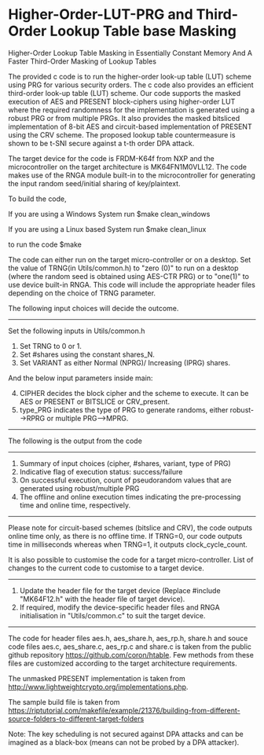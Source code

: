# Higher-Order-LUT-PRG and Third-Order Lookup Table base Masking
Higher-Order Lookup Table Masking in Essentially Constant Memory And A Faster Third-Order Masking of Lookup Tables

The provided c code is to run the higher-order look-up table (LUT) scheme using PRG for various security orders. The c code also provides an efficient third-order look-up table (LUT) scheme.
Our code supports the masked execution of AES and PRESENT block-ciphers using higher-order LUT where the required randomness for the implementation is generated using a robust PRG or from multiple PRGs. It also provides the masked bitsliced implementation of 8-bit AES and circuit-based implementation of PRESENT using the CRV scheme. 
The proposed lookup table countermeasure is shown to be t-SNI secure against a t-th order DPA attack.

The target device for the code is FRDM-K64f from NXP and the microcontroller on the target architecture is MK64FN1M0VLL12.  The code makes use of the RNGA module built-in to the microcontroller for generating the input random seed/initial sharing of key/plaintext.

To build the code,

If you are using a Windows System run $make clean_windows

If you are using a Linux based System run $make clean_linux

to run the code $make

The code can either run on the target micro-controller or on a desktop. Set the value of TRNG(in Utils/common.h) to "zero (0)" to run on a desktop (where the random seed is obtained using AES-CTR PRG) or to "one(1)" to use device built-in RNGA. This code will include the appropriate header files depending on the choice of TRNG parameter. 

The following input choices will decide the outcome.
*************************************************************
Set the following inputs in Utils/common.h

1. Set TRNG to 0 or 1. 
2. Set #shares using the constant shares_N.
3. Set VARIANT as either Normal (NPRG)/ Increasing (IPRG) shares.

And the below input parameters inside main:

4. CIPHER decides the block cipher and the scheme to execute. It can be AES or PRESENT or BITSLICE or CRV_present.
5. type_PRG indicates the type of PRG to generate randoms, either robust-->RPRG or multiple PRG-->MPRG.

*************************************************************

The following is the output from the code
*************************************************************

1. Summary of input choices (cipher, #shares, variant, type of PRG)
2. Indicative flag of execution status: success/failure
3. On successful execution, count of pseudorandom values that are generated using robust/multiple PRG
4. The offline and online execution times indicating the pre-processing time and online time, respectively.
*************************************************************

Please note for circuit-based schemes (bitslice and CRV), the code outputs online time only, as there is no offline time. If TRNG=0, our code outputs time in milliseconds whereas when TRNG=1, it outputs clock_cycle_count. 

It is also possible to customise the code for a target micro-controller. List of changes to the current code to customise to a target device.

*************************************************************
1. Update the header file for the target device (Replace #include "MK64F12.h" with the header file of target device).
2. If required, modify the device-specific header files and RNGA initialisation in "Utils/common.c"  to suit the target device. 
*************************************************************

The code for header files aes.h, aes_share.h, aes_rp.h, share.h and souce code files aes.c, aes_share.c, aes_rp.c and share.c is taken from the public github repository https://github.com/coron/htable. Few methods from these files are customized according to the target architecture requirements.

The unmasked PRESENT implementation is taken from http://www.lightweightcrypto.org/implementations.php. 

The sample build file is taken from https://riptutorial.com/makefile/example/21376/building-from-different-source-folders-to-different-target-folders 

Note:
The key scheduling is not secured against DPA attacks and can be imagined as a black-box (means can not be probed by a DPA attacker).





